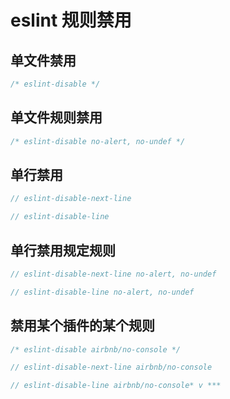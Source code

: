 # eslint 规则禁用

## 单文件禁用

```js
/* eslint-disable */
```

## 单文件规则禁用

```js
/* eslint-disable no-alert, no-undef */
```

## 单行禁用

```js
// eslint-disable-next-line

// eslint-disable-line
```

## 单行禁用规定规则

```js
// eslint-disable-next-line no-alert, no-undef

// eslint-disable-line no-alert, no-undef
```

## 禁用某个插件的某个规则

```js
/* eslint-disable airbnb/no-console */

// eslint-disable-next-line airbnb/no-console

// eslint-disable-line airbnb/no-console* v ***

```

